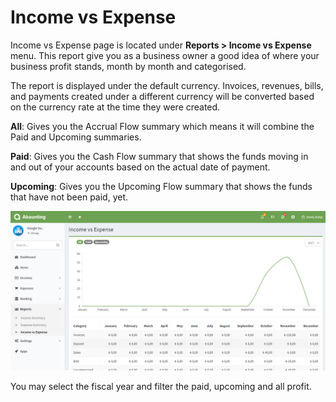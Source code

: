 Income vs Expense
=================

Income vs Expense page is located under **Reports > Income vs Expense** menu. This report give you as a business owner a good idea of where your business profit stands, month by month and categorised.

The report is displayed under the default currency. Invoices, revenues, bills, and payments created under a different currency will be converted based on the currency rate at the time they were created.

**All**: Gives you the Accrual Flow summary which means it will combine the Paid and Upcoming summaries.

**Paid**: Gives you the Cash Flow summary that shows the funds moving in and out of your accounts based on the actual date of payment.

**Upcoming**: Gives you the Upcoming Flow summary that shows the funds that have not been paid, yet.

![income expense summary](_images/income-vs-expense.png)

You may select the fiscal year and filter the paid, upcoming and all profit.
